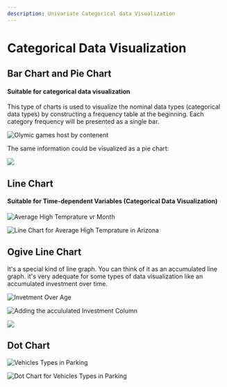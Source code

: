 ```yaml
---
description: Univariate Categorical data Visualization
---
```


# Categorical Data Visualization

## Bar Chart and Pie Chart

#### Suitable for categorical data visualization



This type of charts is used to visualize the nominal data types \(categorical data types\) by constructing a frequency table at the beginning. Each category frequency will be presented as a single bar.

![Olymic games host by contenent](../.gitbook/assets/1%20%289%29.jpg)

The same information could be visualized as a pie chart:

![](../.gitbook/assets/1.jpg)

## Line Chart

#### Suitable for Time-dependent Variables \(Categorical Data Visualization\)

![Average High Temprature vr Month](../.gitbook/assets/1%20%285%29.jpg)

![Line Chart for Average High Temprature in Arizona](../.gitbook/assets/1%20%2813%29.jpg)

## Ogive Line Chart

It's a special kind of line graph. You can think of it as an accumulated line graph. it's very adequate for some types of data visualization like an accumulated investment over time.

![Invetment Over Age](../.gitbook/assets/1%20%2811%29.jpg)

![Adding the accululated Investment Column](../.gitbook/assets/2.jpg)

![](../.gitbook/assets/3.jpg)

## Dot Chart

![Vehicles Types in Parking](../.gitbook/assets/1%20%2818%29.jpg)

![Dot Chart for Vehicles Types in Parking](../.gitbook/assets/2%20%282%29.jpg)

